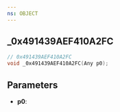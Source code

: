 ```yaml
---
ns: OBJECT
---
```

## _0x491439AEF410A2FC

```c
// 0x491439AEF410A2FC
void _0x491439AEF410A2FC(Any p0);
```

## Parameters
* **p0**:
